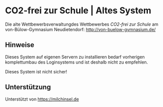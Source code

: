 # CO2-frei zur Schule | Altes System
Die alte Wettbewerbsverwaltungdes Wettbewerbes *CO2-frei zur Schule* am von-Bülow-Gymnasium Neudietendorf:
http://von-buelow-gymnasium.de/

## Hinweise
Dieses System auf eigenen Servern zu installieren bedarf vorherigen komplettumbau des Loginsystems und ist deshalb nicht zu empfehlen.

Dieses System ist nicht sicher!

## Unterstützung
Unterstützt von https://milchinsel.de
